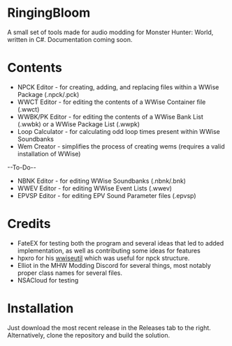 # RingingBloom
A small set of tools made for audio modding for Monster Hunter: World, written in C#.
Documentation coming soon.

# Contents
* NPCK Editor - for creating, adding, and replacing files within a WWise Package (.npck/.pck)
* WWCT Editor - for editing the contents of a WWise Container file (.wwct)
* WWBK/PK Editor - for editing the contents of a WWise Bank List (.wwbk) or a WWise Package List (.wwpk)
* Loop Calculator - for calculating odd loop times present within WWise Soundbanks
* Wem Creator - simplifies the process of creating wems (requires a valid installation of WWise)

--To-Do--
* NBNK Editor - for editing WWise Soundbanks (.nbnk/.bnk)
* WWEV Editor - for editing WWise Event Lists (.wwev)
* EPVSP Editor - for editing EPV Sound Parameter files (.epvsp)

# Credits
* FateEX for testing both the program and several ideas that led to added implementation, as well as contributing some ideas for features
* hpxro for his [wwiseutil](https://github.com/hpxro7/wwiseutil) which was useful for npck structure.
* Elliot in the MHW Modding Discord for several things, most notably proper class names for several files.
* NSACloud for testing

# Installation
Just download the most recent release in the Releases tab to the right. Alternatively, clone the repository and build the solution.

